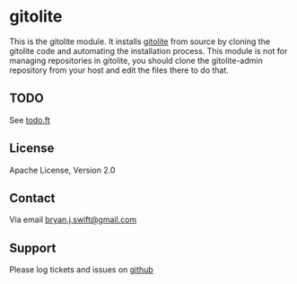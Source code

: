 # gitolite

This is the gitolite module. It installs [gitolite](http://sitaramc.github.com/gitolite)
from source by cloning the gitolite code and automating the installation process.
This module is not for managing repositories in gitolite, you should clone the
gitolite-admin repository from your host and edit the files there to do that.

## TODO

See [todo.ft](https://github.com/bryanjswift/puppet-gitolite/blob/master/todo.md)

## License

Apache License, Version 2.0

## Contact

Via email [bryan.j.swift@gmail.com](mailto:bryan.j.swift+puppet-gitolite@gmail.com?subject=puppet-gitolite)

## Support

Please log tickets and issues on [github](http://github.com/bryanjswift/puppet-gitolite/issues)
